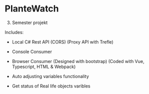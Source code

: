 # PlanteWatch
3. Semester projekt

Includes:
- Local C# Rest API (CORS) (Proxy API with Trefle)

- Console Consumer

- Browser Consumer (Designed with bootstrap) (Coded with Vue, Typescript, HTML & Webpack)

- Auto adjusting variables functionality

- Get status of Real life objects varibles
